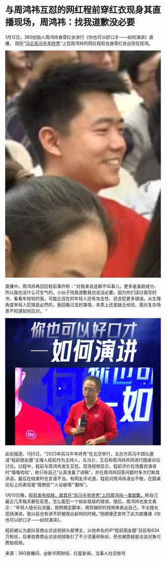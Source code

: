 # 与周鸿祎互怼的网红程前穿红衣现身其直播现场，周鸿祎：找我道歉没必要

1月12日，360创始人周鸿祎身穿红衣进行《你也可以好口才——如何演讲》直播，
因在“[冯仑风马牛年终秀](https://news.qq.com/rain/a/20240108A037PN00)”上怼周鸿祎的网红程前也身穿红衣出现在现场。

![d4697688b0834c2dc162a0c51c774a4f.jpg](https://raw.githubusercontent.com/qqhsx/qqnews_image/main/2024/01/12/与周鸿祎互怼的网红程前穿红衣现身其直播现场，周鸿祎：找我道歉没必要/d4697688b0834c2dc162a0c51c774a4f.jpg)

直播中，周鸿祎再回应程前事件称：“对我来说这都不叫事儿，更多是喜剧成分，所以我也没什么可生气的，小伙子找我道歉我也说没必要。因为你们读过我写的书、看看年轻轻的我，可能比现在的年轻人还有攻击性、还会犯更多错误。从生理角度年轻人犯错是必然的，我回看过去的事情，本质上还是缺乏经验，面对复杂场景不知道如何应对。
”

![eb6b25dcf6f479784bd3c7e4137d1d28.jpg](https://raw.githubusercontent.com/qqhsx/qqnews_image/main/2024/01/12/与周鸿祎互怼的网红程前穿红衣现身其直播现场，周鸿祎：找我道歉没必要/eb6b25dcf6f479784bd3c7e4137d1d28.jpg)

此前报道，1月5日，“2023年风马牛年终秀”在北京举行，主办方风马牛团队邀请“程前朋友圈”主理人程前作为主持人，与冯仑、王石和周鸿祎共同进行圆桌论坛讨论。过程中，程前与周鸿祎发生互怼。现场视频显示，程前评价在场嘉宾演讲时“嘻嘻哈哈”，称只有自己“认真准备了讲稿”，并在周鸿祎回答问题时多次打断其讲话，最后在结束时也言语不当。有网友评论道，程前对周鸿祎语出不敬，在圆桌论坛上的表现是“情商低”“人设崩塌”“翻车”。

1月10日晚，[程前发布视频，就其在“风马牛年终秀”上怼周鸿祎一事致歉，](https://news.qq.com/rain/a/20240110A09LT000)称自己最近几天每天都在反思，怎么能犯一个如此低级的错误。随后，周鸿祎也发文表示：“年轻人擅长玩流量，按照既定脚本，用剪辑好的视频来表达自己，不太擅长现场演讲。我以前也有讲不好被观众起哄的时候。”他顺便还宣传了此次直播课《你也可以好口才——如何演讲》。

程前被认为是抖音商业访谈视频头部博主，以他命名的IP“程前朋友圈”目前有634万粉丝。后者依靠商业访谈视频吸引了不少流量和粉丝，但也被质疑是访谈对象付费拍视频。

来源：360直播间、@新华网财经、红星新闻、当事人社交账号

